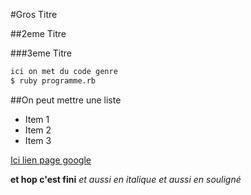 #Gros Titre

##2eme Titre

###3eme Titre

```sh
ici on met du code genre
$ ruby programme.rb
```

##On peut mettre une liste
* Item 1
* Item 2
* Item 3

[Ici lien page google](https://www.google.com/)

**et hop c'est fini**
*et aussi en italique*
_et aussi en souligné_